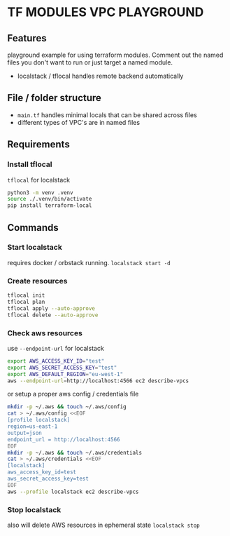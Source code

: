 # TF MODULES VPC PLAYGROUND

## Features
playground example for using terraform modules.
Comment out the named files you don't want to run or just target a named module.
- localstack / tflocal handles remote backend automatically

## File / folder structure
- `main.tf` handles minimal locals that can be shared across files
- different types of VPC's are in named files

## Requirements

### Install tflocal
`tflocal` for localstack

```bash
python3 -m venv .venv
source ./.venv/bin/activate
pip install terraform-local
```

## Commands

### Start localstack
requires docker / orbstack running.
`localstack start -d`

### Create resources
```bash
tflocal init
tflocal plan
tflocal apply --auto-approve
tflocal delete --auto-approve
```

### Check aws resources
use `--endpoint-url` for localstack
```bash
export AWS_ACCESS_KEY_ID="test"
export AWS_SECRET_ACCESS_KEY="test"
export AWS_DEFAULT_REGION="eu-west-1"
aws --endpoint-url=http://localhost:4566 ec2 describe-vpcs
```

or setup a proper aws config / credentials file
```bash
mkdir -p ~/.aws && touch ~/.aws/config
cat > ~/.aws/config <<EOF
[profile localstack]
region=us-east-1
output=json
endpoint_url = http://localhost:4566
EOF
mkdir -p ~/.aws && touch ~/.aws/credentials
cat > ~/.aws/credentials <<EOF
[localstack]
aws_access_key_id=test
aws_secret_access_key=test
EOF
aws --profile localstack ec2 describe-vpcs
```

### Stop localstack
also will delete AWS resources in ephemeral state
`localstack stop`
